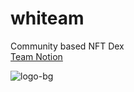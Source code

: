 # whiteam
  
Community based NFT Dex  
[Team Notion](https://2-now.notion.site/whiteam-e62696777adc4f328af96e6f9ea07537)  

![logo-bg](https://user-images.githubusercontent.com/71202076/154931913-56a2dccb-7db5-430f-a01c-9985515990da.png)
